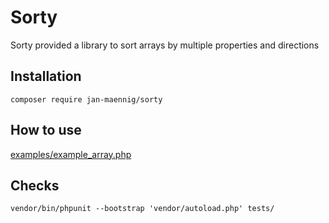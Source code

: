 # Sorty

Sorty provided a library to sort arrays by multiple properties and directions

## Installation
```
composer require jan-maennig/sorty
```
## How to use
[examples/example_array.php](examples/example_array.php)

## Checks

```
vendor/bin/phpunit --bootstrap 'vendor/autoload.php' tests/ 
```
